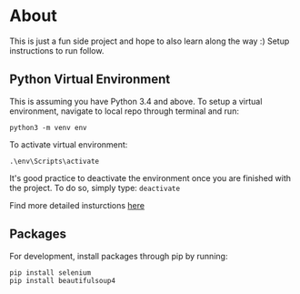 # About
This is just a fun side project and hope to also learn along the way :)
Setup instructions to run follow.

## Python Virtual Environment
This is assuming you have Python 3.4 and above. 
To setup a virtual environment, navigate to local repo through terminal and run:
```
python3 -m venv env
```

To activate virtual environment:
```
.\env\Scripts\activate
```

It's good practice to deactivate the environment once you are finished with the project. To do so, simply type:
```deactivate```

Find more detailed insturctions [here](https://python.land/virtual-environments/virtualenv)

## Packages
For development, install packages through pip by running:
```
pip install selenium
pip install beautifulsoup4
```


